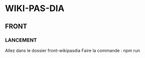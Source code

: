 # WIKI-PAS-DIA

## FRONT

### LANCEMENT
Allez dans le dossier front-wikipasdia
Faire la commande : npm run